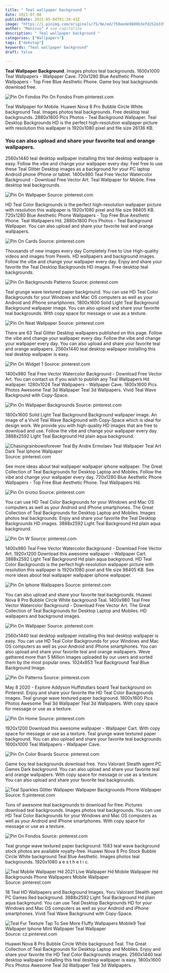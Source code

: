 ```yaml
---
title: " Teal wallpaper background "
date: 2021-07-08
publishDate: 2021-05-04T01:39:43Z
image: "https://i.pinimg.com/originals/75/9e/ed/759eede9609b3efd252e335efb3cc0ea.jpg"
author: "Manicus" # use capitalize
description: " Teal wallpaper background "
categories: ["Wallpapers"]
tags: ["dekstop"]
keywords: "Teal wallpaper background"
draft: false

---
```



**Teal Wallpaper Background**. Images photos teal backgrounds. 1600x1000 Teal Wallpapers - Wallpaper Cave. 720x1280 Blue Aesthetic Phone Wallpapers - Top Free Blue Aesthetic Phone. Game boy teal backgrounds download free.

![Pin On Fondos](https://i.pinimg.com/736x/9b/41/00/9b41009996e293aed4dfa36fd4eac621.jpg "Pin On Fondos")
Pin On Fondos From pinterest.com


Teal Wallpaper for Mobile. Huawei Nova 8 Pro Bubble Circle White background Teal. Images photos teal backgrounds. Free desktop teal backgrounds. 2880x1800 Pics Photos - Teal Background Wallpaper. Teal Desktop Backgrounds HD is the perfect high-resolution wallpaper picture with resolution this wallpaper is 1920x1080 pixel and file size 26136 KB.

### You can also upload and share your favorite teal and orange wallpapers.

2560x1440 teal desktop wallpaper installing this teal desktop wallpaper is easy. Follow the vibe and change your wallpaper every day. Feel free to use these Teal Glitter Desktop images as a background for your PC laptop Android phone iPhone or tablet. 1400x980 Teal Free Vector Watercolor Background - Download Free Vector Art. Teal Wallpaper for Mobile. Free desktop teal backgrounds.


![Pin On Wallpaper](https://i.pinimg.com/736x/c9/a3/db/c9a3dbb0f4b405be9c3c4cb106c1c626.jpg "Pin On Wallpaper")
Source: pinterest.com

HD Teal Color Backgrounds is the perfect high-resolution wallpaper picture with resolution this wallpaper is 1920x1080 pixel and file size 98405 KB. 720x1280 Blue Aesthetic Phone Wallpapers - Top Free Blue Aesthetic Phone. Teal Wallpapers Hd. 2880x1800 Pics Photos - Teal Background Wallpaper. You can also upload and share your favorite teal and orange wallpapers.

![Pin On Cards](https://i.pinimg.com/originals/95/3a/7b/953a7b97a1d824d1a29090ba4423a9a7.jpg "Pin On Cards")
Source: pinterest.com

Thousands of new images every day Completely Free to Use High-quality videos and images from Pexels. HD wallpapers and background images. Follow the vibe and change your wallpaper every day. Enjoy and share your favorite the Teal Desktop Backgrounds HD images. Free desktop teal backgrounds.

![Pin On Backgrounds Patterns](https://i.pinimg.com/originals/1d/20/15/1d20153107f9291c45949eec5d5d280b.jpg "Pin On Backgrounds Patterns")
Source: pinterest.com

Teal grunge wave textured paper background. You can use HD Teal Color Backgrounds for your Windows and Mac OS computers as well as your Android and iPhone smartphones. 1800x1600 Solid Light Teal Background Background wallpaper image. You can also upload and share your favorite teal backgrounds. With copy space for message or use as a texture.

![Pin On Neat Wallpaper](https://i.pinimg.com/736x/ae/80/ea/ae80eafca56aafc22923656d0968182b.jpg "Pin On Neat Wallpaper")
Source: pinterest.com

There are 63 Teal Glitter Desktop wallpapers published on this page. Follow the vibe and change your wallpaper every day. Follow the vibe and change your wallpaper every day. You can also upload and share your favorite teal and orange wallpapers. 2560x1440 teal desktop wallpaper installing this teal desktop wallpaper is easy.

![Pin On Widget 1](https://i.pinimg.com/564x/f3/3a/b9/f33ab9df8bbe04a8c1624abf5a3ee248.jpg "Pin On Widget 1")
Source: pinterest.com

1400x980 Teal Free Vector Watercolor Background - Download Free Vector Art. You can contact us if you wish to publish any Teal Wallpapers Hd wallpaper. 1280x1024 Teal Wallpapers - Wallpaper Cave. 1800x1600 Pics Photos Awesome Teal 3d Wallpaper Teal 3d Wallpapers. Vivid Teal Wave Background with Copy-Space.

![Pin On Wallpaper Backgrounds](https://i.pinimg.com/originals/74/97/ac/7497ac47a244cb4c61f43fb055092fb8.png "Pin On Wallpaper Backgrounds")
Source: pinterest.com

1800x1600 Solid Light Teal Background Background wallpaper image. An image of a Vivid Teal Wave Background with Copy-Space which is ideal for design work. We provide you with high-quality HD images that are free to download and use. Follow the vibe and change your wallpaper every day. 3888x2592 Light Teal Background Hd plain aqua background.

![Chasingrainbowsforever Teal By Andre Ermolaev Teal Wallpaper Teal Art Dark Teal Iphone Wallpaper](https://i.pinimg.com/originals/8e/b9/67/8eb967a6df9bafd397a5db4a5bda61a5.jpg "Chasingrainbowsforever Teal By Andre Ermolaev Teal Wallpaper Teal Art Dark Teal Iphone Wallpaper")
Source: pinterest.com

See more ideas about teal wallpaper wallpaper iphone wallpaper. The Great Collection of Teal Backgrounds for Desktop Laptop and Mobiles. Follow the vibe and change your wallpaper every day. 720x1280 Blue Aesthetic Phone Wallpapers - Top Free Blue Aesthetic Phone. Teal Wallpapers Hd.

![Pin On טפטים](https://i.pinimg.com/236x/d0/71/f0/d071f030fff51a66008e1b99217fa784.jpg "Pin On טפטים")
Source: pinterest.com

You can use HD Teal Color Backgrounds for your Windows and Mac OS computers as well as your Android and iPhone smartphones. The Great Collection of Teal Backgrounds for Desktop Laptop and Mobiles. Images photos teal backgrounds. Enjoy and share your favorite the Teal Desktop Backgrounds HD images. 3888x2592 Light Teal Background Hd plain aqua background.

![Pin On W](https://i.pinimg.com/originals/62/f5/a3/62f5a3f5e71522e2de58208fd417635e.jpg "Pin On W")
Source: pinterest.com

1400x980 Teal Free Vector Watercolor Background - Download Free Vector Art. 1920x1200 Download this awesome wallpaper - Wallpaper Cart. 3888x2592 Light Teal Background Hd plain aqua background. HD Teal Color Backgrounds is the perfect high-resolution wallpaper picture with resolution this wallpaper is 1920x1080 pixel and file size 98405 KB. See more ideas about teal wallpaper wallpaper iphone wallpaper.

![Pin On Iphone Wallpapers](https://i.pinimg.com/originals/c4/c2/5f/c4c25fce75fa04ff33d3a9519c929302.jpg "Pin On Iphone Wallpapers")
Source: pinterest.com

You can also upload and share your favorite teal backgrounds. Huawei Nova 8 Pro Bubble Circle White background Teal. 1400x980 Teal Free Vector Watercolor Background - Download Free Vector Art. The Great Collection of Teal Backgrounds for Desktop Laptop and Mobiles. HD wallpapers and background images.

![Pin On Wallpaper](https://i.pinimg.com/originals/32/71/a6/3271a64340bb40c244cbd4ef45041f06.jpg "Pin On Wallpaper")
Source: pinterest.com

2560x1440 teal desktop wallpaper installing this teal desktop wallpaper is easy. You can use HD Teal Color Backgrounds for your Windows and Mac OS computers as well as your Android and iPhone smartphones. You can also upload and share your favorite teal and orange wallpapers. Weve gathered more than 5 Million Images uploaded by our users and sorted them by the most popular ones. 1024x853 Teal Background Teal Blue Background Image.

![Pin On Patterns](https://i.pinimg.com/originals/d9/96/4b/d9964b15e38f14e983be1f9642a6d484.jpg "Pin On Patterns")
Source: pinterest.com

May 8 2020 - Explore Addyson Huffstutlars board Teal background on Pinterest. Enjoy and share your favorite the HD Teal Color Backgrounds images. Teal grunge wave textured paper background. 1800x1600 Pics Photos Awesome Teal 3d Wallpaper Teal 3d Wallpapers. With copy space for message or use as a texture.

![Pin On Home](https://i.pinimg.com/originals/f5/19/1e/f5191ee9456529bbb8c228c7ffaf034d.jpg "Pin On Home")
Source: pinterest.com

1920x1200 Download this awesome wallpaper - Wallpaper Cart. With copy space for message or use as a texture. Teal grunge wave textured paper background. You can also upload and share your favorite teal backgrounds. 1600x1000 Teal Wallpapers - Wallpaper Cave.

![Pin On Color Boards](https://i.pinimg.com/736x/d4/6a/26/d46a26619ec39cd8900568b4967a9ae7.jpg "Pin On Color Boards")
Source: pinterest.com

Game boy teal backgrounds download free. Yoru Valorant Stealth agent PC Games Dark background. You can also upload and share your favorite teal and orange wallpapers. With copy space for message or use as a texture. You can also upload and share your favorite teal backgrounds.

![Teal Sparkles Glitter Wallpaper Wallpaper Backgrounds Phone Wallpaper](https://i.pinimg.com/originals/e6/04/80/e60480a7dc47bd2e1cad33cd990c41d2.jpg "Teal Sparkles Glitter Wallpaper Wallpaper Backgrounds Phone Wallpaper")
Source: fi.pinterest.com

Tons of awesome teal backgrounds to download for free. Pictures download teal backgrounds. Images photos teal backgrounds. You can use HD Teal Color Backgrounds for your Windows and Mac OS computers as well as your Android and iPhone smartphones. With copy space for message or use as a texture.

![Pin On Fondos](https://i.pinimg.com/736x/9b/41/00/9b41009996e293aed4dfa36fd4eac621.jpg "Pin On Fondos")
Source: pinterest.com

Teal grunge wave textured paper background. 1583 teal wave background stock photos are available royalty-free. Huawei Nova 8 Pro Stock Bubble Circle White background Teal Blue Aesthetic. Images photos teal backgrounds. 1920x1080 a e s t h e t i c.

![Teal Mobile Wallpaper Hd 2021 Live Wallpaper Hd Mobile Wallpaper Hd Backgrounds Phone Wallpapers Mobile Wallpaper](https://i.pinimg.com/originals/e2/3e/37/e23e37b8cd453a672be3a7d02c649ccf.jpg "Teal Mobile Wallpaper Hd 2021 Live Wallpaper Hd Mobile Wallpaper Hd Backgrounds Phone Wallpapers Mobile Wallpaper")
Source: pinterest.com

18 Teal HD Wallpapers and Background Images. Yoru Valorant Stealth agent PC Games Red background. 3888x2592 Light Teal Background Hd plain aqua background. You can use Teal Desktop Backgrounds HD for your Windows and Mac OS computers as well as your Android and iPhone smartphones. Vivid Teal Wave Background with Copy-Space.

![Teal Fur Texture Tap To See More Fluffy Wallpapers Mobile9 Teal Wallpaper Iphone Mint Wallpaper Teal Wallpaper](https://i.pinimg.com/originals/75/9e/ed/759eede9609b3efd252e335efb3cc0ea.jpg "Teal Fur Texture Tap To See More Fluffy Wallpapers Mobile9 Teal Wallpaper Iphone Mint Wallpaper Teal Wallpaper")
Source: cz.pinterest.com

Huawei Nova 8 Pro Bubble Circle White background Teal. The Great Collection of Teal Backgrounds for Desktop Laptop and Mobiles. Enjoy and share your favorite the HD Teal Color Backgrounds images. 2560x1440 teal desktop wallpaper installing this teal desktop wallpaper is easy. 1800x1600 Pics Photos Awesome Teal 3d Wallpaper Teal 3d Wallpapers.


